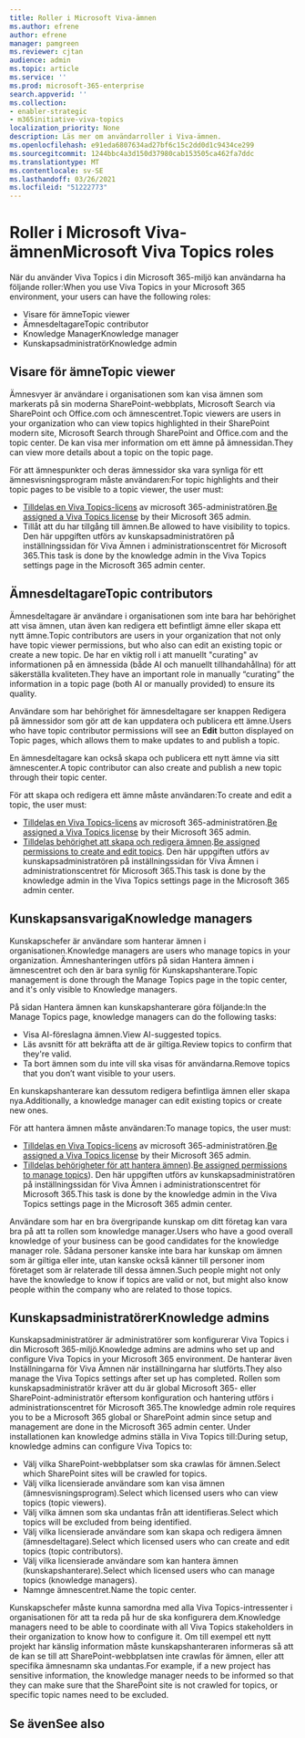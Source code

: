 ```yaml
---
title: Roller i Microsoft Viva-ämnen
ms.author: efrene
author: efrene
manager: pamgreen
ms.reviewer: cjtan
audience: admin
ms.topic: article
ms.service: ''
ms.prod: microsoft-365-enterprise
search.appverid: ''
ms.collection:
- enabler-strategic
- m365initiative-viva-topics
localization_priority: None
description: Läs mer om användarroller i Viva-ämnen.
ms.openlocfilehash: e91eda6807634ad27bf6c15c2dd0d1c9434ce299
ms.sourcegitcommit: 1244bbc4a3d150d37980cab153505ca462fa7ddc
ms.translationtype: MT
ms.contentlocale: sv-SE
ms.lasthandoff: 03/26/2021
ms.locfileid: "51222773"
---
```

# <a name="microsoft-viva-topics-roles"></a><span data-ttu-id="d83bc-103">Roller i Microsoft Viva-ämnen</span><span class="sxs-lookup"><span data-stu-id="d83bc-103">Microsoft Viva Topics roles</span></span> 

<span data-ttu-id="d83bc-104">När du använder Viva Topics i din Microsoft 365-miljö kan användarna ha följande roller:</span><span class="sxs-lookup"><span data-stu-id="d83bc-104">When you use Viva Topics in your Microsoft 365 environment, your users can have the following roles:</span></span>
-   <span data-ttu-id="d83bc-105">Visare för ämne</span><span class="sxs-lookup"><span data-stu-id="d83bc-105">Topic viewer</span></span>
-   <span data-ttu-id="d83bc-106">Ämnesdeltagare</span><span class="sxs-lookup"><span data-stu-id="d83bc-106">Topic contributor</span></span>
-   <span data-ttu-id="d83bc-107">Knowledge Manager</span><span class="sxs-lookup"><span data-stu-id="d83bc-107">Knowledge manager</span></span>
-   <span data-ttu-id="d83bc-108">Kunskapsadministratör</span><span class="sxs-lookup"><span data-stu-id="d83bc-108">Knowledge admin</span></span>

## <a name="topic-viewer"></a><span data-ttu-id="d83bc-109">Visare för ämne</span><span class="sxs-lookup"><span data-stu-id="d83bc-109">Topic viewer</span></span>

<span data-ttu-id="d83bc-110">Ämnesvyer är användare i organisationen som kan visa ämnen som markerats på sin moderna SharePoint-webbplats, Microsoft Search via SharePoint och Office.com och ämnescentret.</span><span class="sxs-lookup"><span data-stu-id="d83bc-110">Topic viewers are users in your organization who can view topics highlighted in their SharePoint modern site, Microsoft Search through SharePoint and Office.com and the topic center.</span></span> <span data-ttu-id="d83bc-111">De kan visa mer information om ett ämne på ämnessidan.</span><span class="sxs-lookup"><span data-stu-id="d83bc-111">They can view more details about a topic on the topic page.</span></span> 

<span data-ttu-id="d83bc-112">För att ämnespunkter och deras ämnessidor ska vara synliga för ett ämnesvisningsprogram måste användaren:</span><span class="sxs-lookup"><span data-stu-id="d83bc-112">For topic highlights and their topic pages to be visible to a topic viewer, the user must:</span></span>
-   <span data-ttu-id="d83bc-113">[Tilldelas en Viva Topics-licens](./set-up-topic-experiences.md#assign-licenses) av microsoft 365-administratören.</span><span class="sxs-lookup"><span data-stu-id="d83bc-113">[Be assigned a Viva Topics license](./set-up-topic-experiences.md#assign-licenses) by their Microsoft 365 admin.</span></span>
-   <span data-ttu-id="d83bc-114">Tillåt att du har tillgång till ämnen.</span><span class="sxs-lookup"><span data-stu-id="d83bc-114">Be allowed to have visibility to topics.</span></span> <span data-ttu-id="d83bc-115">Den här uppgiften utförs av kunskapsadministratören på inställningssidan för Viva Ämnen i administrationscentret för Microsoft 365.</span><span class="sxs-lookup"><span data-stu-id="d83bc-115">This task is done by the knowledge admin in the Viva Topics settings page in the Microsoft 365 admin center.</span></span>


## <a name="topic-contributors"></a><span data-ttu-id="d83bc-116">Ämnesdeltagare</span><span class="sxs-lookup"><span data-stu-id="d83bc-116">Topic contributors</span></span>

<span data-ttu-id="d83bc-117">Ämnesdeltagare är användare i organisationen som inte bara har behörighet att visa ämnen, utan även kan redigera ett befintligt ämne eller skapa ett nytt ämne.</span><span class="sxs-lookup"><span data-stu-id="d83bc-117">Topic contributors are users in your organization that not only have topic viewer permissions, but who also can edit an existing topic or create a new topic.</span></span> <span data-ttu-id="d83bc-118">De har en viktig roll i att manuellt "curating" av informationen på en ämnessida (både AI och manuellt tillhandahållna) för att säkerställa kvaliteten.</span><span class="sxs-lookup"><span data-stu-id="d83bc-118">They have an important role in manually “curating” the information in a topic page (both AI or manually provided) to ensure its quality.</span></span>

<span data-ttu-id="d83bc-119">Användare som har behörighet för  ämnesdeltagare ser knappen Redigera på ämnessidor som gör att de kan uppdatera och publicera ett ämne.</span><span class="sxs-lookup"><span data-stu-id="d83bc-119">Users who have topic contributor permissions will see an **Edit** button displayed on Topic pages, which allows them to make updates to and publish a topic.</span></span>

<span data-ttu-id="d83bc-120">En ämnesdeltagare kan också skapa och publicera ett nytt ämne via sitt ämnescenter.</span><span class="sxs-lookup"><span data-stu-id="d83bc-120">A topic contributor can also create and publish a new topic through their topic center.</span></span>

<span data-ttu-id="d83bc-121">För att skapa och redigera ett ämne måste användaren:</span><span class="sxs-lookup"><span data-stu-id="d83bc-121">To create and edit a topic, the user must:</span></span>

-   <span data-ttu-id="d83bc-122">[Tilldelas en Viva Topics-licens](./set-up-topic-experiences.md#assign-licenses) av microsoft 365-administratören.</span><span class="sxs-lookup"><span data-stu-id="d83bc-122">[Be assigned a Viva Topics license](./set-up-topic-experiences.md#assign-licenses) by their Microsoft 365 admin.</span></span>
-   <span data-ttu-id="d83bc-123">[Tilldelas behörighet att skapa och redigera ämnen](./topic-experiences-user-permissions.md).</span><span class="sxs-lookup"><span data-stu-id="d83bc-123">[Be assigned permissions to create and edit topics](./topic-experiences-user-permissions.md).</span></span> <span data-ttu-id="d83bc-124">Den här uppgiften utförs av kunskapsadministratören på inställningssidan för Viva Ämnen i administrationscentret för Microsoft 365.</span><span class="sxs-lookup"><span data-stu-id="d83bc-124">This task is done by the knowledge admin in the Viva Topics settings page in the Microsoft 365 admin center.</span></span>

## <a name="knowledge-managers"></a><span data-ttu-id="d83bc-125">Kunskapsansvariga</span><span class="sxs-lookup"><span data-stu-id="d83bc-125">Knowledge managers</span></span>

<span data-ttu-id="d83bc-126">Kunskapschefer är användare som hanterar ämnen i organisationen.</span><span class="sxs-lookup"><span data-stu-id="d83bc-126">Knowledge managers are users who manage topics in your organization.</span></span>  <span data-ttu-id="d83bc-127">Ämneshanteringen utförs på sidan Hantera ämnen i ämnescentret och den är bara synlig för Kunskapshanterare.</span><span class="sxs-lookup"><span data-stu-id="d83bc-127">Topic management is done through the Manage Topics page in the topic center, and it's only visible to Knowledge managers.</span></span>

<span data-ttu-id="d83bc-128">På sidan Hantera ämnen kan kunskapshanterare göra följande:</span><span class="sxs-lookup"><span data-stu-id="d83bc-128">In the Manage Topics page, knowledge managers can do the following tasks:</span></span>
-   <span data-ttu-id="d83bc-129">Visa AI-föreslagna ämnen.</span><span class="sxs-lookup"><span data-stu-id="d83bc-129">View AI-suggested topics.</span></span>
-   <span data-ttu-id="d83bc-130">Läs avsnitt för att bekräfta att de är giltiga.</span><span class="sxs-lookup"><span data-stu-id="d83bc-130">Review topics to confirm that they're valid.</span></span>
-   <span data-ttu-id="d83bc-131">Ta bort ämnen som du inte vill ska visas för användarna.</span><span class="sxs-lookup"><span data-stu-id="d83bc-131">Remove topics that you don’t want visible to your users.</span></span>

<span data-ttu-id="d83bc-132">En kunskapshanterare kan dessutom redigera befintliga ämnen eller skapa nya.</span><span class="sxs-lookup"><span data-stu-id="d83bc-132">Additionally, a knowledge manager can edit existing topics or create new ones.</span></span>

<span data-ttu-id="d83bc-133">För att hantera ämnen måste användaren:</span><span class="sxs-lookup"><span data-stu-id="d83bc-133">To manage topics, the user must:</span></span>
-   <span data-ttu-id="d83bc-134">[Tilldelas en Viva Topics-licens](./set-up-topic-experiences.md#assign-licenses) av microsoft 365-administratören.</span><span class="sxs-lookup"><span data-stu-id="d83bc-134">[Be assigned a Viva Topics license](./set-up-topic-experiences.md#assign-licenses) by their Microsoft 365 admin.</span></span>
-   <span data-ttu-id="d83bc-135">[Tilldelas behörigheter för att hantera ämnen](./topic-experiences-user-permissions.md)).</span><span class="sxs-lookup"><span data-stu-id="d83bc-135">[Be assigned permissions to manage topics](./topic-experiences-user-permissions.md)).</span></span> <span data-ttu-id="d83bc-136">Den här uppgiften utförs av kunskapsadministratören på inställningssidan för Viva Ämnen i administrationscentret för Microsoft 365.</span><span class="sxs-lookup"><span data-stu-id="d83bc-136">This task is done by the knowledge admin in the Viva Topics settings page in the Microsoft 365 admin center.</span></span>

<span data-ttu-id="d83bc-137">Användare som har en bra övergripande kunskap om ditt företag kan vara bra på att ta rollen som knowledge manager.</span><span class="sxs-lookup"><span data-stu-id="d83bc-137">Users who have a good overall knowledge of your business can be good candidates for the knowledge manager role.</span></span> <span data-ttu-id="d83bc-138">Sådana personer kanske inte bara har kunskap om ämnen som är giltiga eller inte, utan kanske också känner till personer inom företaget som är relaterade till dessa ämnen.</span><span class="sxs-lookup"><span data-stu-id="d83bc-138">Such people might not only have the knowledge to know if topics are valid or not, but might also know people within the company who are related to those topics.</span></span>


## <a name="knowledge-admins"></a><span data-ttu-id="d83bc-139">Kunskapsadministratörer</span><span class="sxs-lookup"><span data-stu-id="d83bc-139">Knowledge admins</span></span>

<span data-ttu-id="d83bc-140">Kunskapsadministratörer är administratörer som konfigurerar Viva Topics i din Microsoft 365-miljö.</span><span class="sxs-lookup"><span data-stu-id="d83bc-140">Knowledge admins are admins who set up and configure Viva Topics in your Microsoft 365 environment.</span></span> <span data-ttu-id="d83bc-141">De hanterar även Inställningarna för Viva Ämnen när inställningarna har slutförts.</span><span class="sxs-lookup"><span data-stu-id="d83bc-141">They also manage the Viva Topics settings after set up has completed.</span></span> <span data-ttu-id="d83bc-142">Rollen som kunskapsadministratör kräver att du är global Microsoft 365- eller SharePoint-administratör eftersom konfiguration och hantering utförs i administrationscentret för Microsoft 365.</span><span class="sxs-lookup"><span data-stu-id="d83bc-142">The knowledge admin role requires you to be a Microsoft 365 global or SharePoint admin since setup and management are done in the Microsoft 365 admin center.</span></span>
<span data-ttu-id="d83bc-143">Under installationen kan knowledge admins ställa in Viva Topics till:</span><span class="sxs-lookup"><span data-stu-id="d83bc-143">During setup, knowledge admins can configure Viva Topics to:</span></span>

-   <span data-ttu-id="d83bc-144">Välj vilka SharePoint-webbplatser som ska crawlas för ämnen.</span><span class="sxs-lookup"><span data-stu-id="d83bc-144">Select which SharePoint sites will be crawled for topics.</span></span>
-   <span data-ttu-id="d83bc-145">Välj vilka licensierade användare som kan visa ämnen (ämnesvisningsprogram).</span><span class="sxs-lookup"><span data-stu-id="d83bc-145">Select which licensed users who can view topics (topic viewers).</span></span>
-   <span data-ttu-id="d83bc-146">Välj vilka ämnen som ska undantas från att identifieras.</span><span class="sxs-lookup"><span data-stu-id="d83bc-146">Select which topics will be excluded from being identified.</span></span>
-   <span data-ttu-id="d83bc-147">Välj vilka licensierade användare som kan skapa och redigera ämnen (ämnesdeltagare).</span><span class="sxs-lookup"><span data-stu-id="d83bc-147">Select which licensed users who can create and edit topics (topic contributors).</span></span>
-   <span data-ttu-id="d83bc-148">Välj vilka licensierade användare som kan hantera ämnen (kunskapshanterare).</span><span class="sxs-lookup"><span data-stu-id="d83bc-148">Select which licensed users who can manage topics (knowledge managers).</span></span>
-   <span data-ttu-id="d83bc-149">Namnge ämnescentret.</span><span class="sxs-lookup"><span data-stu-id="d83bc-149">Name the topic center.</span></span>

<span data-ttu-id="d83bc-150">Kunskapschefer måste kunna samordna med alla Viva Topics-intressenter i organisationen för att ta reda på hur de ska konfigurera dem.</span><span class="sxs-lookup"><span data-stu-id="d83bc-150">Knowledge managers need to be able to coordinate with all Viva Topics stakeholders in their organization to know how to configure it.</span></span> <span data-ttu-id="d83bc-151">Om till exempel ett nytt projekt har känslig information måste kunskapshanteraren informeras så att de kan se till att SharePoint-webbplatsen inte crawlas för ämnen, eller att specifika ämnesnamn ska undantas.</span><span class="sxs-lookup"><span data-stu-id="d83bc-151">For example, if a new project has sensitive information, the knowledge manager needs to be informed so that they can make sure that the SharePoint site is not crawled for topics, or specific topic names need to be excluded.</span></span>


## <a name="see-also"></a><span data-ttu-id="d83bc-152">Se även</span><span class="sxs-lookup"><span data-stu-id="d83bc-152">See also</span></span>